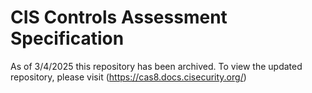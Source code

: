 # CIS Controls Assessment Specification

As of 3/4/2025 this repository has been archived. To view the updated repository, please visit (https://cas8.docs.cisecurity.org/)
